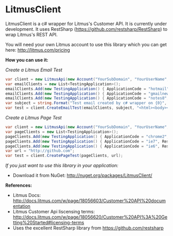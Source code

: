 LitmusClient
============

LitmusClient is a c# wrapper for Litmus's Customer API.  It is currently under development.  It uses RestSharp (https://github.com/restsharp/RestSharp) to wrap Litmus's REST API.

You will need your own Litmus account to use this library which you can get here:  http://litmus.com/pricing

**How you can use it:**

_Create a Litmus Email Test_

```c#
var client = new LitmusApi(new Account("YourSubDomain", "YourUserName", "YourPassword")); 
var emailClients = new List<TestingApplication>();
emailClients.Add(new TestingApplication() { ApplicationCode = "hotmail", ResultType = "email" });
emailClients.Add(new TestingApplication() { ApplicationCode = "gmailnew", ResultType = "email" });
emailClients.Add(new TestingApplication() { ApplicationCode = "notes8", ResultType = "email" });
var subject = string.Format("Test email created by c# wrapper on {0}", DateTime.Now);
var test = client.CreateEmailTest(emailClients, subject, "<html><body><p>This is a kitten:</p><img src=\"http://placekitten.com/200/300\" alt=\"kitten\"></img></body></html>");

```

_Create a Litmus Page Test_ 

```c#
var client = new LitmusApi(new Account("YourSubDomain", "YourUserName", "YourPassword"));            
var pageClients = new List<TestingApplication>();
pageClients.Add(new TestingApplication() { ApplicationCode = "chrome2", ResultType = "page" });
pageClients.Add(new TestingApplication() { ApplicationCode = "ie7", ResultType = "page" });
pageClients.Add(new TestingApplication() { ApplicationCode = "ie6", ResultType = "page" });
var url = "http://github.com";
var test = client.CreatePageTest(pageClients, url);

```

_If you just want to use this library in your application:_

- Download it from NuGet:  http://nuget.org/packages/LitmusClient/


**References:**

-  Litmus Docs: http://docs.litmus.com/w/page/18056603/Customer%20API%20documentation
-  Litmus Customer Api liscensing terms:  http://docs.litmus.com/w/page/18056620/Customer%20API%3A%20Getting%20Started#licensing-terms
-  Uses the excellent RestSharp library from https://github.com/restsharp

